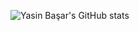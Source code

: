 ![Yasin Başar's GitHub stats](https://github-readme-stats.vercel.app/api?username=YsBsr&show_icons=true&theme=radical)
